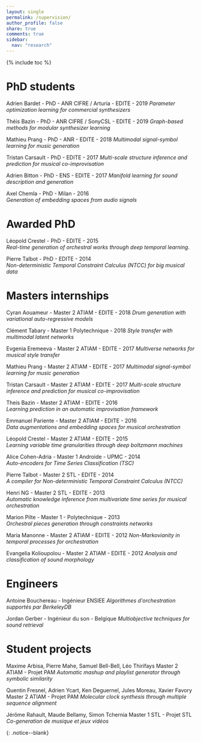 ```yaml
---
layout: single
permalink: /supervision/
author_profile: false
share: true
comments: true
sidebar:
  nav: "research"
---
```


{% include toc %}

<div markdown = "1">

# PhD students

Adrien Bardet - PhD - ANR CIFRE / Arturia - EDITE - 2019
*Parameter optimization learning for commercial synthesizers*

Théis Bazin - PhD - ANR CIFRE / SonyCSL - EDITE - 2019
*Graph-based methods for modular synthesizer learning*

Mathieu Prang - PhD - ANR - EDITE - 2018
*Multimodal signal-symbol learning for music generation*

Tristan Carsault - PhD - EDITE - 2017
*Multi-scale structure inference and prediction for musical co-improvisation*

Adrien Bitton - PhD - ENS - EDITE - 2017
*Manifold learning for sound description and generation*

Axel Chemla - PhD - Milan - 2016  
*Generation of embedding spaces from audio signals*

# Awarded PhD

Léopold Crestel - PhD - EDITE - 2015  
*Real-time generation of orchestral works through deep temporal learning*.

Pierre Talbot - PhD - EDITE - 2014  
*Non-deterministic Temporal Constraint Calculus (NTCC) for big musical data*

# Masters internships
Cyran Aouameur - Master 2 ATIAM - EDITE - 2018
*Drum generation with variational auto-regressive models*

Clément Tabary - Master 1 Polytechnique - 2018
*Style transfer with multimodal latent networks*

Evgenia Eremeeva - Master 2 ATIAM - EDITE - 2017
*Multiverse networks for musical style transfer*

Mathieu Prang - Master 2 ATIAM - EDITE - 2017
*Multimodal signal-symbol learning for music generation*

Tristan Carsault - Master 2 ATIAM - EDITE - 2017
*Multi-scale structure inference and prediction for musical co-improvisation*

Theis Bazin - Master 2 ATIAM - EDITE - 2016  
*Learning prediction in an automatic improvisation framework*

Emmanuel Pariente - Master 2 ATIAM - EDITE - 2016  
*Data augmentations and embedding spaces for musical orchestration*

Léopold Crestel - Master 2 ATIAM - EDITE - 2015  
*Learning variable time granularities through deep boltzmann machines*

Alice Cohen-Adria - Master 1 Androide - UPMC - 2014  
*Auto-encoders for Time Series Classification (TSC)*

Pierre Talbot - Master 2 STL - EDITE - 2014  
*A compiler for Non-deterministic Temporal Constraint Calculus (NTCC)*

Henri NG - Master 2 STL - EDITE - 2013  
*Automatic knowledge inference from multivariate time series for musical orchestration*

Marion Pilte - Master 1 - Polytechnique - 2013  
*Orchestral pieces generation through constraints networks*

Maria Manonne - Master 2 ATIAM - EDITE - 2012
*Non-Markovianity in temporal processes for orchestration*

Evangelia Kolioupolou - Master 2 ATIAM - EDITE - 2012
*Analysis and classification of sound morphology*

# Engineers

Antoine Bouchereau - Ingénieur ENSIEE
*Algorithmes d'orchestration supportés par BerkeleyDB*

Jordan Gerber - Ingénieur du son - Belgique
*Multiobjective techniques for sound retrieval*

# Student projects

Maxime Arbisa, Pierre Mahe, Samuel Bell-Bell, Léo Thirifays
Master 2 ATIAM - Projet PAM
*Automatic mashup and playlist generator through symbolic similarity*

Quentin Fresnel, Adrien Ycart, Ken Deguernel, Jules Moreau, Xavier Favory
Master 2 ATIAM - Projet PAM
*Molecular clock synthesis through multiple sequence alignment*

Jérôme Rahault, Maude Bellamy, Simon Tchernia
Master 1 STL - Projet STL
*Co-generation de musique et jeux vidéos*

</div>{: .notice--blank}
